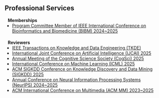## Professional Services

<h4 style="margin:0 10px 0;">Memberships</h4>

<ul style="margin:0 0 20px;">
  <li><a href="https://ieeebibm.org/"><autocolor>Program Committee Member of IEEE International Conference on Bioinformatics and Biomedicine (BIBM) 2024~2025</autocolor></a></li>
</ul>

<h4 style="margin:0 10px 0;">Reviewers</h4>

<ul style="margin:0 0 5px;">
  <li><a href="https://ieeexplore.ieee.org/xpl/RecentIssue.jsp?punumber=69"><autocolor>IEEE Transactions on Knowledge and Data Engineering (TKDE)</autocolor></a></li>
  <li><a href="https://www.ijcai.org"><autocolor>International Joint Conference on Artificial Intelligence (IJCAI) 2025</autocolor></a></li>
  <li><a href="https://cognitivesciencesociety.org/cogsci-2025/"><autocolor>Annual Meeting of the Cognitive Science Society (CogSci) 2025</autocolor></a></li>
  <li><a href="https://icml.cc/Conferences/2025"><autocolor>International Conference on Machine Learning (ICML) 2025</autocolor></a></li>
  <li><a href="https://kdd2025.kdd.org/"><autocolor>ACM SIGKDD Conference on Knowledge Discovery and Data Mining (SIGKDD) 2025</autocolor></a></li>
  <li><a href="https://neurips.cc/"><autocolor>Annual Conference on Neural Information Processing Systems (NeurIPS) 2024~2025</autocolor></a></li>
  <li><a href="https://acmmm.org"><autocolor>ACM International Conference on Multimedia (ACM MM) 2023~2025</autocolor></a></li>
</ul>